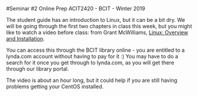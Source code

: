 #Seminar #2 Online Prep
ACIT2420 - BCIT - Winter 2019

The student guide has an introduction to Linux, but it can be a bit dry. 
We will be going through the first two
chapters in class this week, but you might like to watch a video 
before class: from Grant McWilliams, 
[Linux: Overview and Installation](https://www.lynda.com/Linux-tutorials/Linux-Overview-Installation/514199-2.html?srchtrk=index%3a18%0alinktypeid%3a2%0aq%3acentos+7%0apage%3a1%0as%3arelevance%0asa%3atrue%0aproducttypeid%3a2).

You can access this through the BCIT library online - you are entitled to a lynda.com account without having to pay for it :)
You may have to do a search for it once you get through to lynda.com, as you will
get there through our library portal.

The video is about an hour long, but it could help if you are still having problems
getting your CentOS installed.
